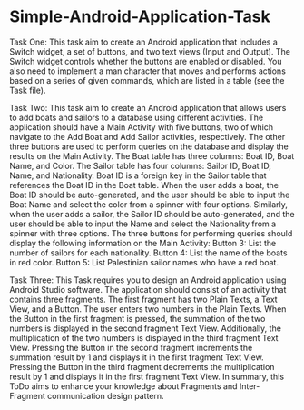 # Simple-Android-Application-Task


Task One:
This task aim to create an Android application that includes a Switch widget, a set of buttons, and two text views (Input and Output). The Switch widget controls whether the buttons are enabled or disabled. You also need to implement a man character that moves and performs actions based on a series of given commands, which are listed in a table (see the Task file).


Task Two:
This task aim to create an Android application that allows users to add boats and sailors to a database using different activities. The application should have a Main Activity with five buttons, two of which navigate to the Add Boat and Add Sailor activities, respectively. The other three buttons are used to perform queries on the database and display the results on the Main Activity.
The Boat table has three columns: Boat ID, Boat Name, and Color. The Sailor table has four columns: Sailor ID, Boat ID, Name, and Nationality. Boat ID is a foreign key in the Sailor table that references the Boat ID in the Boat table.
When the user adds a boat, the Boat ID should be auto-generated, and the user should be able to input the Boat Name and select the color from a spinner with four options. Similarly, when the user adds a sailor, the Sailor ID should be auto-generated, and the user should be able to input the Name and select the Nationality from a spinner with three options.
The three buttons for performing queries should display the following information on the Main Activity:
Button 3: List the number of sailors for each nationality.
Button 4: List the name of the boats in red color.
Button 5: List Palestinian sailor names who have a red boat.


Task Three:
This Task requires you to design an Android application using Android Studio software. The application should consist of an activity that contains three fragments.
 The first fragment has two Plain Texts, a Text View, and a Button. The user enters two numbers in the Plain Texts. When the Button in the first fragment is pressed, the summation of the two numbers is displayed in the second fragment Text View. Additionally, the multiplication of the two numbers is displayed in the third fragment Text View.
Pressing the Button in the second fragment increments the summation result by 1 and displays it in the first fragment Text View. Pressing the Button in the third fragment decrements the multiplication result by 1 and displays it in the first fragment Text View.
In summary, this ToDo aims to enhance your knowledge about Fragments and Inter-Fragment communication design pattern.